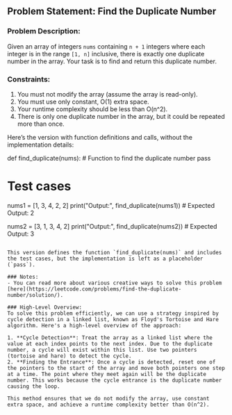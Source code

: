 ## Problem Statement: Find the Duplicate Number

### Problem Description:
Given an array of integers `nums` containing `n + 1` integers where each integer is in the range `[1, n]` inclusive, there is exactly one duplicate number in the array. Your task is to find and return this duplicate number.


### Constraints:
1. You must not modify the array (assume the array is read-only).
2. You must use only constant, O(1) extra space.
3. Your runtime complexity should be less than O(n^2).
4. There is only one duplicate number in the array, but it could be repeated more than once.

Here’s the version with function definitions and calls, without the implementation details:

def find_duplicate(nums):
    # Function to find the duplicate number
    pass

# Test cases
nums1 = [1, 3, 4, 2, 2]
print("Output:", find_duplicate(nums1))  # Expected Output: 2

nums2 = [3, 1, 3, 4, 2]
print("Output:", find_duplicate(nums2))  # Expected Output: 3
```

This version defines the function `find_duplicate(nums)` and includes the test cases, but the implementation is left as a placeholder (`pass`).

### Notes:
- You can read more about various creative ways to solve this problem [here](https://leetcode.com/problems/find-the-duplicate-number/solution/).

### High-Level Overview:
To solve this problem efficiently, we can use a strategy inspired by cycle detection in a linked list, known as Floyd's Tortoise and Hare algorithm. Here's a high-level overview of the approach:

1. **Cycle Detection**: Treat the array as a linked list where the value at each index points to the next index. Due to the duplicate number, a cycle will exist within this list. Use two pointers (tortoise and hare) to detect the cycle.
2. **Finding the Entrance**: Once a cycle is detected, reset one of the pointers to the start of the array and move both pointers one step at a time. The point where they meet again will be the duplicate number. This works because the cycle entrance is the duplicate number causing the loop.

This method ensures that we do not modify the array, use constant extra space, and achieve a runtime complexity better than O(n^2).
